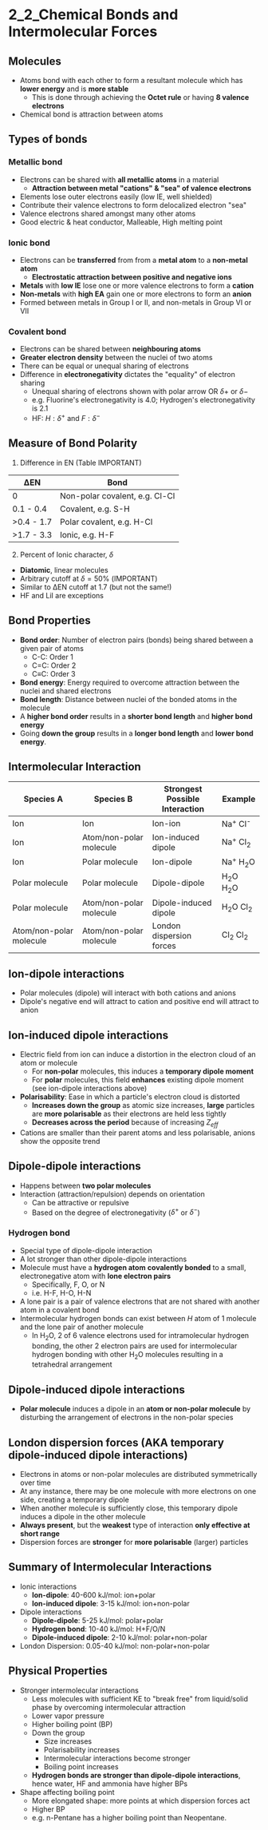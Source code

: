 # 2_2_Chemical Bonds and Intermolecular Forces

## Molecules

- Atoms bond with each other to form a resultant molecule which has **lower energy** and is **more stable**
  - This is done through achieving the **Octet rule** or having **8 valence electrons**
- Chemical bond is attraction between atoms

## Types of bonds

### Metallic bond

- Electrons can be shared with **all metallic atoms** in a material
  - **Attraction between metal "cations" & "sea" of valence electrons**
- Elements lose outer electrons easily (low IE, well shielded)
- Contribute their valence electrons to form delocalized electron "sea"
- Valence electrons shared amongst many other atoms
- Good electric & heat conductor, Malleable, High melting point

### Ionic bond

- Electrons can be **transferred** from from a **metal atom** to a **non-metal atom**
  - **Electrostatic attraction between positive and negative ions**
- **Metals** with **low IE** lose one or more valence electrons to form a **cation**
- **Non-metals** with **high EA** gain one or more electrons to form an **anion**
- Formed between metals in Group I or II, and non-metals in Group VI or VII

### Covalent bond

- Electrons can be shared between **neighbouring atoms**
- **Greater electron density** between the nuclei of two atoms
- There can be equal or unequal sharing of electrons
- Difference in **electronegativity** dictates the "equality" of electron sharing
  - Unequal sharing of electrons shown with polar arrow OR $\delta+$ or $\delta-$
  - e.g. Fluorine's electronegativity is 4.0; Hydrogen's electronegativity is 2.1
  - HF:  $H:\delta^+ \text{ and }F:\delta^-$

## Measure of Bond Polarity

1. Difference in EN
(Table IMPORTANT)

| ∆EN        | Bond                           |
| ---------- | ------------------------------ |
| 0          | Non-polar covalent, e.g. Cl-Cl |
| 0.1 - 0.4  | Covalent, e.g. S-H             |
| >0.4 - 1.7 | Polar covalent, e.g. H-Cl      |
| >1.7 - 3.3 | Ionic, e.g. H-F                |

2. Percent of Ionic character, $\delta$

- **Diatomic**, linear molecules
- Arbitrary cutoff at $\delta=50\%$ (IMPORTANT)
- Similar to ∆EN cutoff at 1.7 (but not the same!)
- HF and LiI are exceptions

## Bond Properties

- **Bond order**: Number of electron pairs (bonds) being shared between a given pair of atoms
  - C-C: Order 1
  - C=C: Order 2
  - C≡C: Order 3
- **Bond energy**: Energy required to overcome attraction between the nuclei and shared electrons
- **Bond length**: Distance between nuclei of the bonded atoms in the molecule
- A **higher bond order** results in a **shorter bond length** and **higher bond energy**
- Going **down the group** results in a **longer bond length** and **lower bond energy**.

## Intermolecular Interaction

| Species A               | Species B               | Strongest Possible<br>Interaction | Example                       |
| ----------------------- | ----------------------- | --------------------------------- | ----------------------------- |
| Ion                     | Ion                     | Ion-ion                           | Na<sup>+</sup> Cl<sup>-</sup> |
| Ion                     | Atom/non-polar molecule | Ion-induced dipole                | Na<sup>+</sup> Cl<sub>2</sub> |
| Ion                     | Polar molecule          | Ion-dipole                        | Na<sup>+</sup> H<sub>2</sub>O |
| Polar molecule          | Polar molecule          | Dipole-dipole                     | H<sub>2</sub>O H<sub>2</sub>O |
| Polar molecule          | Atom/non-polar molecule | Dipole-induced dipole             | H<sub>2</sub>O Cl<sub>2</sub> |
| Atom/non-polar molecule | Atom/non-polar molecule | London dispersion forces          | Cl<sub>2</sub> Cl<sub>2</sub> |

## Ion-dipole interactions

- Polar molecules (dipole) will interact with both cations and anions
- Dipole's negative end will attract to cation and positive end will attract to anion

## Ion-induced dipole interactions

- Electric field from ion can induce a distortion in the electron cloud of an atom or molecule
  - For **non-polar** molecules, this induces a **temporary dipole moment**
  - For **polar** molecules, this field **enhances** existing dipole moment (see ion-dipole interactions above)
- **Polarisability**: Ease in which a particle's electron cloud is distorted
  - **Increases down the group** as atomic size increases, **large** particles are **more polarisable** as their electrons are held less tightly
  - **Decreases across the period** because of increasing $Z_{eff}$
- Cations are smaller than their parent atoms and less polarisable, anions show the opposite trend

## Dipole-dipole interactions

- Happens between **two polar molecules**
- Interaction (attraction/repulsion) depends on orientation
  - Can be attractive or repulsive
  - Based on the degree of electronegativity ($\delta^+$ or $\delta^-$)

### Hydrogen bond

- Special type of dipole-dipole interaction
- A lot stronger than other dipole-dipole interactions
- Molecule must have a **hydrogen atom** **covalently bonded** to a small, electronegative atom with **lone electron pairs**
  - Specifically, F, O, or N
  - i.e. H-F, H-O, H-N
- A lone pair is a pair of valence electrons that are not shared with another atom in a covalent bond
- Intermolecular hydrogen bonds can exist between $H$ atom of 1 molecule and the lone pair of another molecule
  - In H<sub>2</sub>O, 2 of 6 valence electrons used for intramolecular hydrogen bonding, the other 2 electron pairs are used for intermolecular hydrogen bonding with other H<sub>2</sub>O molecules resulting in a tetrahedral arrangement

## Dipole-induced dipole interactions

- **Polar molecule** induces a dipole in an **atom or non-polar molecule** by disturbing the arrangement of electrons in the non-polar species

## London dispersion forces (AKA temporary dipole-induced dipole interactions)

- Electrons in atoms or non-polar molecules are distributed symmetrically over time
- At any instance, there may be one molecule with more electrons on one side, creating a temporary dipole
- When another molecule is sufficiently close, this temporary dipole induces a dipole in the other molecule
- **Always present**, but the **weakest** type of interaction **only effective at short range**
- Dispersion forces are **stronger** for **more polarisable** (larger) particles

## Summary of Intermolecular Interactions

- Ionic interactions
  - **Ion-dipole**: 40-600 kJ/mol: ion+polar
  - **Ion-induced dipole**: 3-15 kJ/mol: ion+non-polar
- Dipole interactions
  - **Dipole-dipole**: 5-25 kJ/mol: polar+polar
  - **Hydrogen bond**: 10-40 kJ/mol: H+F/O/N
  - **Dipole-induced dipole**: 2-10 kJ/mol: polar+non-polar
- London Dispersion: 0.05-40 kJ/mol: non-polar+non-polar

## Physical Properties

- Stronger intermolecular interactions
  - Less molecules with sufficient KE to "break free" from liquid/solid phase by overcoming intermolecular attraction
  - Lower vapor pressure
  - Higher boiling point (BP)
  - Down the group
    - Size increases
    - Polarisability increases
    - Intermolecular interactions become stronger
    - Boiling point increases
  - **Hydrogen bonds are stronger than dipole-dipole interactions**, hence water, HF and ammonia have higher BPs
- Shape affecting boiling point
  - More elongated shape: more points at which dispersion forces act
  - Higher BP
  - e.g. n-Pentane has a higher boiling point than Neopentane.
